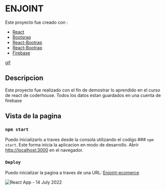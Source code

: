 # ENJOINT

Este proyecto fue creado con :

- [React](https://es.reactjs.org/)
- [Bootsrap](https://getbootstrap.com/)
- [React-Bootrap](https://react-bootstrap.github.io/)
- [React-Bootrap](https://v5.reactrouter.com/web/guides/quick-start)
- [Firebase](https://firebase.google.com/)

[gif]()
## Descripcion

Este proyecto fue realizado con el fin de demostrar lo aprendido en el curso de react de coderhouse.
Todos los datos estan guardados en una cuenta de firebase

## Vista de la pagina


### `npm start`

Puedo inicializarlo a traves desde la consola utilizando el codigo ### `npm start`.
Este forma inicia la aplicacion en modo de desarrollo.
Abrir [http://localhost:3000](http://localhost:3000) en el navegador.

### `Deploy`
Puedo inicializar la pagina a traves de una URL: [Enjoint-ecomerce](https://enjoint-ecomerce.vercel.app/)


![React App - 14 July 2022](https://user-images.githubusercontent.com/99144906/179131771-1db1c2db-9e0e-469d-868c-23d687b32909.gif)
